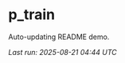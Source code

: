 # p_train

Auto-updating README demo.

<!--START_SECTION:status-->
_Last run: 2025-08-21 04:44 UTC_
<!--END_SECTION:status-->





























